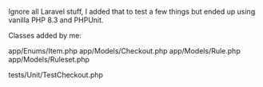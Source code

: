Ignore all Laravel stuff, I added that to test a few things but ended up using vanilla PHP 8.3 and PHPUnit.

Classes added by me: 

app/Enums/Item.php
app/Models/Checkout.php
app/Models/Rule.php
app/Models/Ruleset.php

tests/Unit/TestCheckout.php
